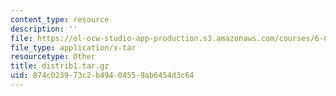 ```yaml
---
content_type: resource
description: ''
file: https://ol-ocw-studio-app-production.s3.amazonaws.com/courses/6-837-computer-graphics-fall-2012/874c023973c2b49404559ab6454d3c64_distrib1.tar.gz
file_type: application/x-tar
resourcetype: Other
title: distrib1.tar.gz
uid: 874c0239-73c2-b494-0455-9ab6454d3c64
---
```

